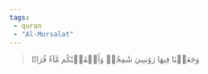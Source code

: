 ```yaml
---
tags: 
 - quran 
 - "Al-Mursalat"
---
```


> وَجَعَلۡنَا فِيهَا رَوَٰسِيَ شَٰمِخَٰتٖ وَأَسۡقَيۡنَٰكُم مَّآءٗ فُرَاتٗا
